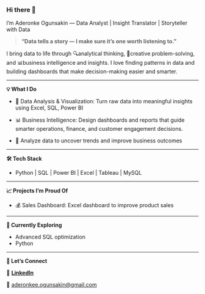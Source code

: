 ### Hi there 👋
I’m Aderonke Ogunsakin — Data Analyst | Insight Translator | Storyteller with Data

> **“Data tells a story — I make sure it’s one worth listening to.”**

I bring data to life through 🔍analytical thinking, 🎨creative problem-solving, and 📊business intelligence and insights. I love finding patterns in data and building dashboards that make decision-making easier and smarter.

---

**💡 What I Do**

* 🧮 Data Analysis & Visualization: Turn raw data into meaningful insights using Excel, SQL, Power BI

* 📊 Business Intelligence: Design dashboards and reports that guide smarter operations, finance, and customer engagement decisions.

* 🧩 Analyze data to uncover trends and improve business outcomes

---

**🛠️ Tech Stack**
* Python | SQL | Power BI | Excel | Tableau | MySQL 

---

**📈 Projects I’m Proud Of**

* 💰 Sales Dashboard: Excel dashboard to improve product sales

---

**🌱 Currently Exploring**

* Advanced SQL optimization
* Python

---

**🤝 Let’s Connect**

💼 [**LinkedIn**](https://www.linkedin.com/in/aderonkeog/)

📧 aderonkee.ogunsakin@gmail.com


